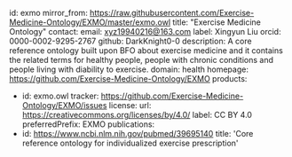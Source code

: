 id: exmo
mirror_from: https://raw.githubusercontent.com/Exercise-Medicine-Ontology/EXMO/master/exmo.owl
title: "Exercise Medicine Ontology"
contact:
  email: xyz19940216@163.com
  label: Xingyun Liu
  orcid: 0000-0002-9295-2767
  github: DarkKnight0-0
description: A core reference ontology built upon BFO about exercise medicine and it contains the related terms for healthy people, people with chronic conditions and people living with diability to exercise.
domain: health
homepage: https://github.com/Exercise-Medicine-Ontology/EXMO
products:
  - id: exmo.owl
tracker: https://github.com/Exercise-Medicine-Ontology/EXMO/issues
license:
  url: https://creativecommons.org/licenses/by/4.0/
  label: CC BY 4.0
preferredPrefix: EXMO
publications:
- id: https://www.ncbi.nlm.nih.gov/pubmed/39695140
  title: 'Core reference ontology for individualized exercise prescription'
